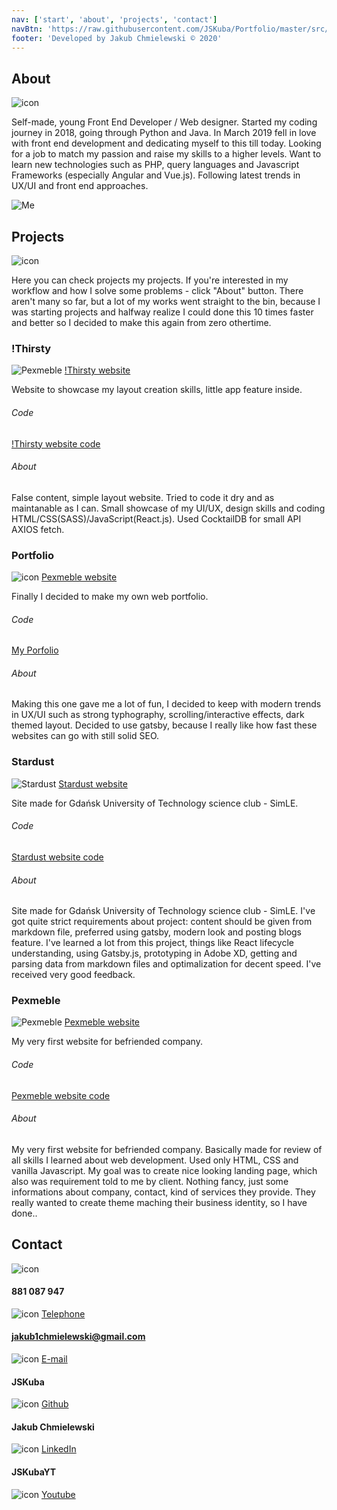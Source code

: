 ```yaml
---
nav: ['start', 'about', 'projects', 'contact']
navBtn: 'https://raw.githubusercontent.com/JSKuba/Portfolio/master/src/images/menu.svg'
footer: 'Developed by Jakub Chmielewski © 2020'
---
```


## About
![icon](https://raw.githubusercontent.com/JSKuba/Portfolio/master/src/images/about.svg)

Self-made, young Front End Developer / Web designer. Started my coding journey in 2018, going through Python and Java. In March 2019 fell in love with front end development and dedicating myself to this till today. Looking for a job to match my passion and raise my skills to a higher levels. Want to learn new technologies such as PHP, query languages and Javascript Frameworks (especially Angular and Vue.js). Following latest trends in UX/UI and front end approaches.

![Me](https://raw.githubusercontent.com/JSKuba/Portfolio/master/src/images/me-min.jpg)

## Projects
![icon](https://raw.githubusercontent.com/JSKuba/Portfolio/master/src/images/projects.svg)

Here you can check projects my projects. If you're interested in my workflow and how I solve some problems - click "About" button. There aren't many so far, but a lot of my works went straight to the bin, because I was starting projects and halfway realize I could done this 10 times faster and better so I decided to make this again from zero othertime.  

### !Thirsty
![Pexmeble](https://raw.githubusercontent.com/JSKuba/Portfolio/master/src/images/not-thirsty-min.jpg)
[!Thirsty website](https://jskuba.github.io/not-thirsty/)

Website to showcase my layout creation skills, little app feature inside.
###### Code
[!Thirsty website code](https://github.com/JSKuba/not-thirsty)
###### About
False content, simple layout website. Tried to code it dry and as maintanable as I can. Small showcase of my UI/UX, design skills and coding HTML/CSS(SASS)/JavaScript(React.js). Used CocktailDB for small API AXIOS fetch.

### Portfolio
![icon](https://raw.githubusercontent.com/JSKuba/Portfolio/master/src/images/portfolio-min.png)
[Pexmeble website](#)

Finally I decided to make my own web portfolio.
###### Code
[My Porfolio](https://github.com/JSKuba/Portfolio)
###### About
Making this one gave me a lot of fun, I decided to keep with modern trends in UX/UI such as strong typhography, scrolling/interactive effects, dark themed layout. Decided to use gatsby, because I really like how fast these websites can go with still solid SEO. 

### Stardust
![Stardust](https://raw.githubusercontent.com/JSKuba/Portfolio/master/src/images/stardust-min.jpg)
[Stardust website](https://stardust.simle.pl/)

Site made for Gdańsk University of Technology science club - SimLE.
###### Code
[Stardust website code](https://github.com/JSKuba/Stardust)
###### About
Site made for Gdańsk University of Technology science club - SimLE. I've got quite strict requirements about project: content should be given from markdown file, preferred using gatsby, modern look and posting blogs feature. I've learned a lot from this project, things like React lifecycle understanding, using Gatsby.js, prototyping in Adobe XD, getting and parsing data from markdown files and optimalization for decent speed. I've received very good feedback.

### Pexmeble
![Pexmeble](https://raw.githubusercontent.com/JSKuba/Portfolio/master/src/images/pex-min.jpg)
[Pexmeble website](https://www.pexmeble.pl)

My very first website for befriended company.
###### Code
[Pexmeble website code](https://github.com/JSKuba/Pexmeble)
###### About
My very first website for befriended company. Basically made for review of all skills I learned about web development. Used only HTML, CSS and vanilla Javascript. My goal was to create nice looking landing page, which also was requirement told to me by client. Nothing fancy, just some informations about company, contact, kind of services they provide. They really wanted to create theme maching their business identity, so I have done..
          
## Contact
![icon](https://raw.githubusercontent.com/JSKuba/Portfolio/master/src/images/contact.svg)

#### 881 087 947
![icon](https://raw.githubusercontent.com/JSKuba/Portfolio/master/src/images/phone.svg)
[Telephone](tel:881087947)

#### jakub1chmielewski@gmail.com
![icon](https://raw.githubusercontent.com/JSKuba/Portfolio/master/src/images/mail.svg)
[E-mail](mailto:jakub1chmielewski@gmail.com)

#### JSKuba
![icon](https://raw.githubusercontent.com/JSKuba/Portfolio/master/src/images/github.svg)
[Github](https://github.com/JSKuba)

#### Jakub Chmielewski
![icon](https://raw.githubusercontent.com/JSKuba/Portfolio/master/src/images/linkedin.svg)
[LinkedIn](https://www.linkedin.com/in/jakub-chmielewski-a06774199)

#### JSKubaYT
![icon](https://raw.githubusercontent.com/JSKuba/Portfolio/master/src/images/youtube.svg)
[Youtube](https://www.youtube.com/channel/UCyXLiiZvzrhLoQ2w66v4-6Q)

